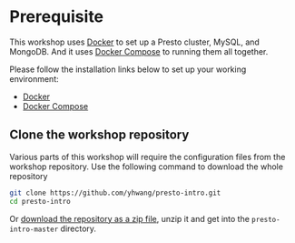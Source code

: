 # Prerequisite

This workshop uses [Docker](https://docs.docker.com/) to set up a Presto cluster, MySQL, and MongoDB.
And it uses [Docker Compose](https://docs.docker.com/compose/) to running them all together.

Please follow the installation links below to set up your working environment:

* [Docker](https://docs.docker.com/engine/install/)
* [Docker Compose](https://docs.docker.com/desktop/install/linux-install/)


## Clone the workshop repository

Various parts of this workshop will require the configuration files from the workshop repository.
Use the following command to download the whole repository
```bash
git clone https://github.com/yhwang/presto-intro.git
cd presto-intro
```

Or [download the repository as a zip file](https://codeload.github.com/yhwang/presto-intro/zip/refs/heads/master),
unzip it and get into the `presto-intro-master` directory.